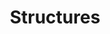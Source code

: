 ---
_layout: OverviewLayout
title: Structures
heading: Structures to build your own custom blocks
---